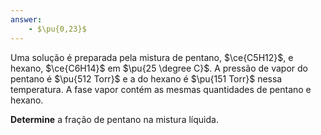```yaml
---
answer:
    - $\pu{0,23}$
---
```


Uma solução é preparada pela mistura de pentano, $\ce{C5H12}$, e hexano, $\ce{C6H14}$ em $\pu{25 \degree C}$. A pressão de vapor do pentano é $\pu{512 Torr}$ e a do hexano é $\pu{151 Torr}$ nessa temperatura. A fase vapor contém as mesmas quantidades de pentano e hexano.

**Determine** a fração de pentano na mistura líquida.
